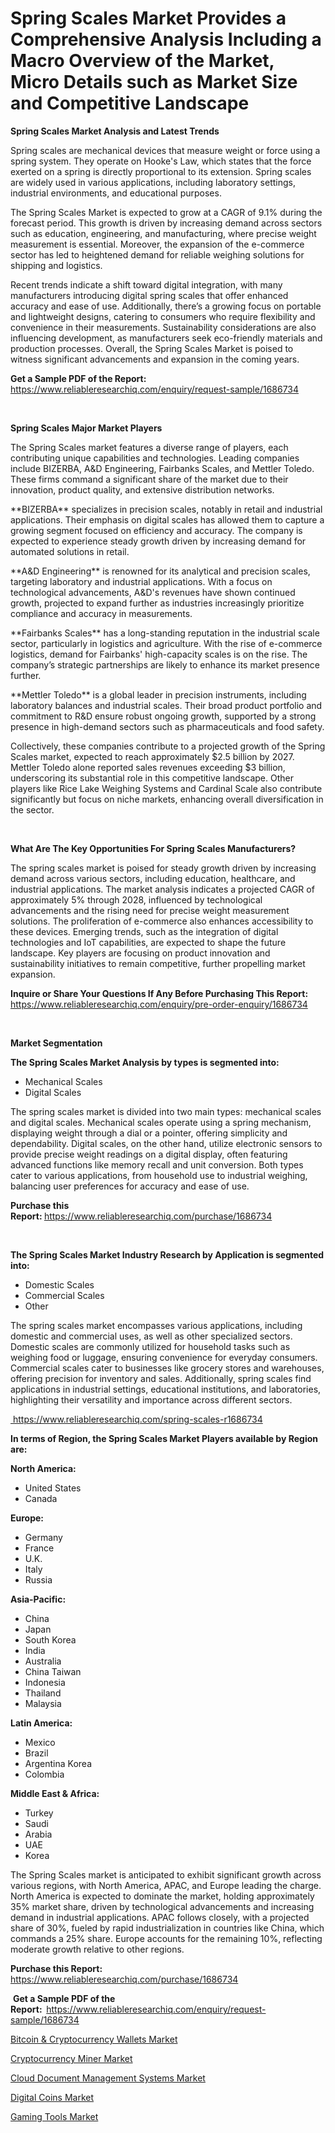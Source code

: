 <p><h1>Spring Scales Market Provides a Comprehensive Analysis Including a Macro Overview of the Market, Micro Details such as Market Size and Competitive Landscape</h1></p><p><strong>Spring Scales Market Analysis and Latest Trends</strong></p>
<p><p>Spring scales are mechanical devices that measure weight or force using a spring system. They operate on Hooke's Law, which states that the force exerted on a spring is directly proportional to its extension. Spring scales are widely used in various applications, including laboratory settings, industrial environments, and educational purposes.</p><p>The Spring Scales Market is expected to grow at a CAGR of 9.1% during the forecast period. This growth is driven by increasing demand across sectors such as education, engineering, and manufacturing, where precise weight measurement is essential. Moreover, the expansion of the e-commerce sector has led to heightened demand for reliable weighing solutions for shipping and logistics.</p><p>Recent trends indicate a shift toward digital integration, with many manufacturers introducing digital spring scales that offer enhanced accuracy and ease of use. Additionally, there’s a growing focus on portable and lightweight designs, catering to consumers who require flexibility and convenience in their measurements. Sustainability considerations are also influencing development, as manufacturers seek eco-friendly materials and production processes. Overall, the Spring Scales Market is poised to witness significant advancements and expansion in the coming years.</p></p>
<p><strong>Get a Sample PDF of the Report:&nbsp;</strong> <a href="https://www.reliableresearchiq.com/enquiry/request-sample/1686734?utm_campaign=1087&utm_medium=2&utm_source=Github&utm_content=ia&utm_term=26032025&utm_id=spring-scales">https://www.reliableresearchiq.com/enquiry/request-sample/1686734</a></p>
<p>&nbsp;</p>
<p><strong>Spring Scales Major Market Players</strong></p>
<p><p>The Spring Scales market features a diverse range of players, each contributing unique capabilities and technologies. Leading companies include BIZERBA, A&D Engineering, Fairbanks Scales, and Mettler Toledo. These firms command a significant share of the market due to their innovation, product quality, and extensive distribution networks.</p><p>**BIZERBA** specializes in precision scales, notably in retail and industrial applications. Their emphasis on digital scales has allowed them to capture a growing segment focused on efficiency and accuracy. The company is expected to experience steady growth driven by increasing demand for automated solutions in retail.</p><p>**A&D Engineering** is renowned for its analytical and precision scales, targeting laboratory and industrial applications. With a focus on technological advancements, A&D's revenues have shown continued growth, projected to expand further as industries increasingly prioritize compliance and accuracy in measurements.</p><p>**Fairbanks Scales** has a long-standing reputation in the industrial scale sector, particularly in logistics and agriculture. With the rise of e-commerce logistics, demand for Fairbanks' high-capacity scales is on the rise. The company’s strategic partnerships are likely to enhance its market presence further.</p><p>**Mettler Toledo** is a global leader in precision instruments, including laboratory balances and industrial scales. Their broad product portfolio and commitment to R&D ensure robust ongoing growth, supported by a strong presence in high-demand sectors such as pharmaceuticals and food safety.</p><p>Collectively, these companies contribute to a projected growth of the Spring Scales market, expected to reach approximately $2.5 billion by 2027. Mettler Toledo alone reported sales revenues exceeding $3 billion, underscoring its substantial role in this competitive landscape. Other players like Rice Lake Weighing Systems and Cardinal Scale also contribute significantly but focus on niche markets, enhancing overall diversification in the sector.</p></p>
<p>&nbsp;</p>
<p><strong>What Are The Key Opportunities For Spring Scales Manufacturers?</strong></p>
<p><p>The spring scales market is poised for steady growth driven by increasing demand across various sectors, including education, healthcare, and industrial applications. The market analysis indicates a projected CAGR of approximately 5% through 2028, influenced by technological advancements and the rising need for precise weight measurement solutions. The proliferation of e-commerce also enhances accessibility to these devices. Emerging trends, such as the integration of digital technologies and IoT capabilities, are expected to shape the future landscape. Key players are focusing on product innovation and sustainability initiatives to remain competitive, further propelling market expansion.</p></p>
<p><strong>Inquire or Share Your Questions If Any Before Purchasing This Report:</strong> <a href="https://www.reliableresearchiq.com/enquiry/pre-order-enquiry/1686734?utm_campaign=1087&utm_medium=2&utm_source=Github&utm_content=ia&utm_term=26032025&utm_id=spring-scales">https://www.reliableresearchiq.com/enquiry/pre-order-enquiry/1686734</a></p>
<p>&nbsp;</p>
<p><strong>Market Segmentation</strong></p>
<p><strong>The Spring Scales Market Analysis by types is segmented into:</strong></p>
<p><ul><li>Mechanical Scales</li><li>Digital Scales</li></ul></p>
<p><p>The spring scales market is divided into two main types: mechanical scales and digital scales. Mechanical scales operate using a spring mechanism, displaying weight through a dial or a pointer, offering simplicity and dependability. Digital scales, on the other hand, utilize electronic sensors to provide precise weight readings on a digital display, often featuring advanced functions like memory recall and unit conversion. Both types cater to various applications, from household use to industrial weighing, balancing user preferences for accuracy and ease of use.</p></p>
<p><strong>Purchase this Report:&nbsp;</strong><a href="https://www.reliableresearchiq.com/purchase/1686734?utm_campaign=1087&utm_medium=2&utm_source=Github&utm_content=ia&utm_term=26032025&utm_id=spring-scales">https://www.reliableresearchiq.com/purchase/1686734</a></p>
<p>&nbsp;</p>
<p><strong>The Spring Scales Market Industry Research by Application is segmented into:</strong></p>
<p><ul><li>Domestic Scales</li><li>Commercial Scales</li><li>Other</li></ul></p>
<p><p>The spring scales market encompasses various applications, including domestic and commercial uses, as well as other specialized sectors. Domestic scales are commonly utilized for household tasks such as weighing food or luggage, ensuring convenience for everyday consumers. Commercial scales cater to businesses like grocery stores and warehouses, offering precision for inventory and sales. Additionally, spring scales find applications in industrial settings, educational institutions, and laboratories, highlighting their versatility and importance across different sectors.</p></p>
<p><a href="https://www.reliableresearchiq.com/spring-scales-r1686734?utm_campaign=1087&utm_medium=2&utm_source=Github&utm_content=ia&utm_term=26032025&utm_id=spring-scales">&nbsp;https://www.reliableresearchiq.com/spring-scales-r1686734</a></p>
<p><strong>In terms of Region, the Spring Scales Market Players available by Region are:</strong></p>
<p>
    <p> <strong> North America: </strong>
        <ul>
            <li>United States</li>
            <li>Canada</li>
        </ul>
        </p> 
    <p> <strong> Europe: </strong>
        <ul>
            <li>Germany</li>
            <li>France</li>
            <li>U.K.</li>
            <li>Italy</li>
            <li>Russia</li>
        </ul>
        </p> 
    <p> <strong> Asia-Pacific: </strong>
        <ul>
            <li>China</li>
            <li>Japan</li>
            <li>South Korea</li>
            <li>India</li>
            <li>Australia</li>
            <li>China Taiwan</li>
            <li>Indonesia</li>
            <li>Thailand</li>
            <li>Malaysia</li>
        </ul>
        </p> 
    <p> <strong> Latin America: </strong>
        <ul>
            <li>Mexico</li>
            <li>Brazil</li>
            <li>Argentina Korea</li>
            <li>Colombia</li>
        </ul>
        </p> 
    <p> <strong> Middle East & Africa: </strong>
        <ul>
            <li>Turkey</li>
            <li>Saudi</li>
            <li>Arabia</li>
            <li>UAE</li>
            <li>Korea</li>
        </ul>
    </p>
    </p>
<p><p>The Spring Scales market is anticipated to exhibit significant growth across various regions, with North America, APAC, and Europe leading the charge. North America is expected to dominate the market, holding approximately 35% market share, driven by technological advancements and increasing demand in industrial applications. APAC follows closely, with a projected share of 30%, fueled by rapid industrialization in countries like China, which commands a 25% share. Europe accounts for the remaining 10%, reflecting moderate growth relative to other regions.</p></p>
<p><strong>Purchase this Report: </strong><a href="https://www.reliableresearchiq.com/purchase/1686734?utm_campaign=1087&utm_medium=2&utm_source=Github&utm_content=ia&utm_term=26032025&utm_id=spring-scales">https://www.reliableresearchiq.com/purchase/1686734</a></p>
<p>&nbsp;<strong>Get a Sample PDF of the Report:&nbsp;&nbsp;</strong><a href="https://www.reliableresearchiq.com/enquiry/request-sample/1686734?utm_campaign=1087&utm_medium=2&utm_source=Github&utm_content=ia&utm_term=26032025&utm_id=spring-scales">https://www.reliableresearchiq.com/enquiry/request-sample/1686734</a></p>
<p><strong></strong></p>
<p><p><a href="https://github.com/linnuripat/Market-Research-Report-List-1/blob/main/bitcoin-cryptocurrency-wallets-market.md?utm_campaign=1087&utm_medium=2&utm_source=Github&utm_content=ia&utm_term=26032025&utm_id=spring-scales">Bitcoin & Cryptocurrency Wallets Market</a></p><p><a href="https://github.com/larotnanonhx/Market-Research-Report-List-1/blob/main/cryptocurrency-miner-market.md?utm_campaign=1087&utm_medium=2&utm_source=Github&utm_content=ia&utm_term=26032025&utm_id=spring-scales">Cryptocurrency Miner Market</a></p><p><a href="https://github.com/kumadenthela/Market-Research-Report-List-1/blob/main/cloud-document-management-systems-market.md?utm_campaign=1087&utm_medium=2&utm_source=Github&utm_content=ia&utm_term=26032025&utm_id=spring-scales">Cloud Document Management Systems Market</a></p><p><a href="https://github.com/bibzmuiko/Market-Research-Report-List-1/blob/main/digital-coins-market.md?utm_campaign=1087&utm_medium=2&utm_source=Github&utm_content=ia&utm_term=26032025&utm_id=spring-scales">Digital Coins Market</a></p><p><a href="https://github.com/ikokwuihepa/Market-Research-Report-List-1/blob/main/gaming-tools-market.md?utm_campaign=1087&utm_medium=2&utm_source=Github&utm_content=ia&utm_term=26032025&utm_id=spring-scales">Gaming Tools Market</a></p></p>